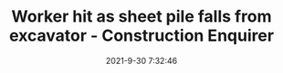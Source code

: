 ---
"title": "Worker hit as sheet pile falls from excavator - Construction Enquirer"
"date": "2021-9-30 7:32:46"
"feed_name": "GOOGLENEWSCONSTRUCTION"
"feed_website": "https://news.google.com/search?q=construction%2Bincident&hl=en-US&gl=US&ceid=US:en"
"feed_rss": "https://news.google.com/rss/search?q=construction%2Bincident&hl=en-US&gl=US&ceid=US:en"
"link": "https://www.constructionenquirer.com/2021/09/30/worker-hit-as-sheet-pile-falls-from-excavator/"
"source": "{'href': 'https://www.constructionenquirer.com', 'title': 'Construction Enquirer'}"
"file": "_posts/2021-1-1-fde872f36336745d8ccc30f144e1f95fc44a634d.md"
"accident": "1"
"drilling": "0"
"dead": "0"
"injured": "1"
"arrested": "0"
"where": "construction site"
"causes": "hit"
"place": "unknown place"
---
